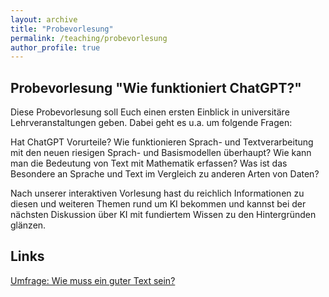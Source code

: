 ```yaml
---
layout: archive
title: "Probevorlesung"
permalink: /teaching/probevorlesung
author_profile: true
---
```


Probevorlesung "Wie funktioniert ChatGPT?"
-------------------------------------------

Diese Probevorlesung soll Euch einen ersten Einblick in universitäre Lehrveranstaltungen geben. Dabei geht es u.a. um folgende Fragen:

Hat ChatGPT Vorurteile? Wie funktionieren Sprach- und Textverarbeitung mit den neuen riesigen Sprach- und Basismodellen überhaupt? Wie kann man die Bedeutung von Text mit Mathematik erfassen? Was ist das Besondere an Sprache und Text im Vergleich zu anderen Arten von Daten?

Nach unserer interaktiven Vorlesung hast du reichlich Informationen zu diesen und weiteren Themen rund um KI bekommen und kannst bei der nächsten Diskussion über KI mit fundiertem Wissen zu den Hintergründen glänzen.


Links
-----
<a href="https://forms.gle/WNPGER5h1A7prpQYA">Umfrage: Wie muss ein guter Text sein?</a>



